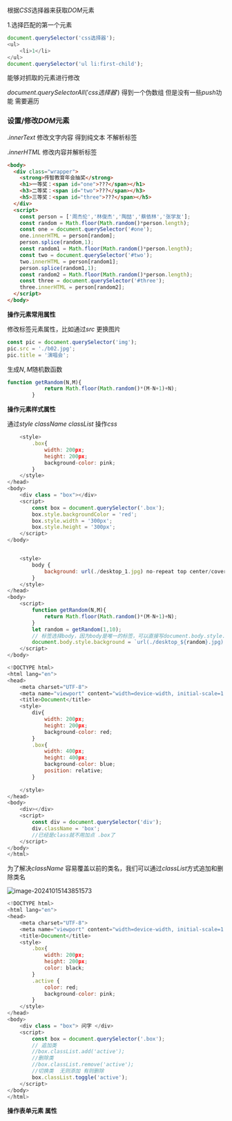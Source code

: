 根据$CSS$选择器来获取$DOM$元素

1.选择匹配的第一个元素

```javascript
document.querySelector('css选择器');
<ul>
    <li>1</li>
</ul>
document.querySelector('ul li:first-child');
```

能够对抓取的元素进行修改

$document.querySelectorAll('css选择器')$  得到一个伪数组 但是没有一些$push$功能  需要遍历

### 设置/修改$DOM$元素

$.innerText$  修改文字内容 得到纯文本 不解析标签

$.innerHTML$ 修改内容并解析标签

```html
<body>
  <div class="wrapper">
    <strong>传智教育年会抽奖</strong>
    <h1>一等奖：<span id="one">???</span></h1>
    <h3>二等奖：<span id="two">???</span></h3>
    <h5>三等奖：<span id="three">???</span></h5>
  </div>
  <script>
    const person = ['周杰伦','林俊杰','陶喆','蔡依林','张学友'];
    const random = Math.floor(Math.random()*person.length);
    const one = document.querySelector('#one');
    one.innerHTML = person[random];
    person.splice(random,1);
    const random1 = Math.floor(Math.random()*person.length);
    const two = document.querySelector('#two');
    two.innerHTML = person[random1];
    person.splice(random1,1);
    const random2 = Math.floor(Math.random()*person.length);
    const three = document.querySelector('#three');
    three.innerHTML = person[random2];
  </script>
</body>
```

**操作元素常用属性**

修改标签元素属性，比如通过$src$ 更换图片

```javascript
const pic = document.querySelector('img');
pic.src = './b02.jpg';
pic.title = '演唱会';
```

生成$N,M$随机数函数 

```javascript
function getRandom(N,M){
            return Math.floor(Math.random()*(M-N+1)+N);
        }
```

**操作元素样式属性**

通过$style$ $className$ $classList$  操作$css$

```javascript
    <style>
        .box{
            width: 200px;
            height: 200px;
            background-color: pink;
        }
    </style>
</head>
<body>
    <div class = "box"></div>
    <script>
        const box = document.querySelector('.box');
        box.style.backgroundColor = 'red';
        box.style.width = '300px';
        box.style.height = '300px';
    </script>
</body>


    <style>
        body {
            background: url(./desktop_1.jpg) no-repeat top center/cover;
        }
    </style>
</head>
<body>
    <script>
        function getRandom(N,M){
            return Math.floor(Math.random()*(M-N+1)+N);
        }
        let random = getRandom(1,10);
        // 标签选择body，因为body是唯一的标签，可以直接写document.body.style.background
        document.body.style.background = `url(./desktop_${random}.jpg) no-repeat top center/cover`;
    </script>
</body>
```

```javascript
<!DOCTYPE html>
<html lang="en">
<head>
    <meta charset="UTF-8">
    <meta name="viewport" content="width=device-width, initial-scale=1.0">
    <title>Document</title>
    <style>
        div{
            width: 200px;
            height: 200px;
            background-color: red;
        }
        .box{
            width: 400px;
            height: 400px;
            background-color: blue;
            position: relative;
        }
        
    </style>
</head>
<body>
    <div></div>
    <script>
        const div = document.querySelector('div');
        div.className = 'box';
        //已经是class就不用加点 .box了
    </script>
</body>
</html>
```

为了解决$className$ 容易覆盖以前的类名，我们可以通过$classList$方式追加和删除类名

![image-20241015143851573](C:/Users/LWQ/AppData/Roaming/Typora/typora-user-images/image-20241015143851573.png)

```javascript
<!DOCTYPE html>
<html lang="en">
<head>
    <meta charset="UTF-8">
    <meta name="viewport" content="width=device-width, initial-scale=1.0">
    <title>Document</title>
    <style>
        .box{
            width: 200px;
            height: 200px;
            color: black;
        }
        .active {
            color: red;
            background-color: pink;
        }
    </style>
</head>
<body>
    <div class = "box"> 问字 </div>
    <script>
        const box = document.querySelector('.box');
        // 追加类
        //box.classList.add('active'); 
        //删除类
        //box.classList.remove('active');
        //切换类  无则添加 有则删除
        box.classList.toggle('active');
    </script>
</body>
</html>
```

**操作表单元素 属性**

